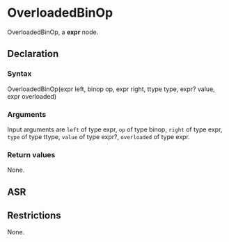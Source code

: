 <!-- This is an automatically generated file. Do not edit it manually. -->

# OverloadedBinOp

OverloadedBinOp, a **expr** node.

## Declaration

### Syntax

OverloadedBinOp(expr left, binop op, expr right, ttype type, expr? value, expr overloaded)

### Arguments
Input arguments are `left` of type expr, `op` of type binop, `right` of type expr, `type` of type ttype, `value` of type expr?, `overloaded` of type expr.

### Return values

None.

## ASR

<!-- Generate ASR using pickle. -->

## Restrictions

<!-- Generated from asr_verify.cpp. -->
None.